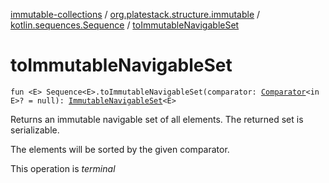 [immutable-collections](../../index.md) / [org.platestack.structure.immutable](../index.md) / [kotlin.sequences.Sequence](index.md) / [toImmutableNavigableSet](.)

# toImmutableNavigableSet

`fun <E> Sequence<E>.toImmutableNavigableSet(comparator: `[`Comparator`](http://docs.oracle.com/javase/6/docs/api/java/util/Comparator.html)`<in E>? = null): `[`ImmutableNavigableSet`](../-immutable-navigable-set/index.md)`<E>`

Returns an immutable navigable set of all elements. The returned set is serializable.

The elements will be sorted by the given comparator.

This operation is *terminal*


